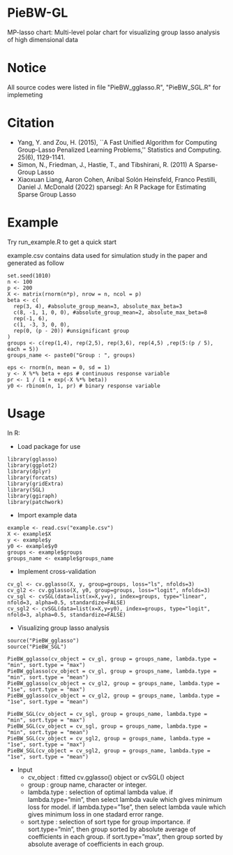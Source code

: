 # PieBW-GL
MP-lasso chart: Multi-level polar chart for visualizing group lasso analysis of high dimensional data

# Notice
All source codes were listed in file "PieBW_gglasso.R", "PieBW_SGL.R" for implemeting

# Citation
- Yang, Y. and Zou, H. (2015), ``A Fast Unified Algorithm for Computing Group-Lasso Penalized Learning Problems,'' Statistics and Computing. 25(6), 1129-1141.
- Simon, N., Friedman, J., Hastie, T., and Tibshirani, R. (2011) A Sparse-Group Lasso
- Xiaoxuan Liang, Aaron Cohen, Anibal Solón Heinsfeld, Franco Pestilli, Daniel J. McDonald (2022) sparsegl: An R Package for Estimating Sparse Group Lasso

# Example
Try run_example.R to get a quick start

example.csv contains data used for simulation study in the paper and generated as follow
```
set.seed(1010)
n <- 100
p <- 200
X <- matrix(rnorm(n*p), nrow = n, ncol = p)
beta <- c(
  rep(3, 4), #absolute_group_mean=3, absolute_max_beta=3
  c(8, -1, 1, 0, 0), #absolute_group_mean=2, absolute_max_beta=8
  rep(-1, 6), 
  c(1, -3, 3, 0, 0),
  rep(0, (p - 20)) #unsignificant group
)
groups <- c(rep(1,4), rep(2,5), rep(3,6), rep(4,5) ,rep(5:(p / 5), each = 5))
groups_name <- paste0("Group : ", groups)

eps <- rnorm(n, mean = 0, sd = 1)
y <- X %*% beta + eps # continuous response variable
pr <- 1 / (1 + exp(-X %*% beta))
y0 <- rbinom(n, 1, pr) # binary response variable
```
# Usage
In R:
- Load package for use
```
library(gglasso)
library(ggplot2)
library(dplyr)
library(forcats)
library(gridExtra)
library(SGL)
library(ggiraph)
library(patchwork)
```
- Import example data
```
example <- read.csv("example.csv")
X <- example$X
y <- example$y
y0 <- example$y0
groups <- example$groups
groups_name <- example$groups_name
```
- Implement cross-validation
```
cv_gl <- cv.gglasso(X, y, group=groups, loss="ls", nfolds=3)
cv_gl2 <- cv.gglasso(X, y0, group=groups, loss="logit", nfolds=3)
cv_sgl <- cvSGL(data=list(x=X,y=y), index=groups, type="linear", nfold=3, alpha=0.5, standardize=FALSE)
cv_sgl2 <- cvSGL(data=list(x=X,y=y0), index=groups, type="logit", nfold=3, alpha=0.5, standardize=FALSE)
```
- Visualizing group lasso analysis
```
source("PieBW_gglasso")
source("PieBW_SGL")

PieBW_gglasso(cv_object = cv_gl, group = groups_name, lambda.type = "min", sort.type = "max")
PieBW_gglasso(cv_object = cv_gl, group = groups_name, lambda.type = "min", sort.type = "mean")
PieBW_gglasso(cv_object = cv_gl2, group = groups_name, lambda.type = "1se", sort.type = "max")
PieBW_gglasso(cv_object = cv_gl2, group = groups_name, lambda.type = "1se", sort.type = "mean")

PieBW_SGL(cv_object = cv_sgl, group = groups_name, lambda.type = "min", sort.type = "max")
PieBW_SGL(cv_object = cv_sgl, group = groups_name, lambda.type = "min", sort.type = "mean")
PieBW_SGL(cv_object = cv_sgl2, group = groups_name, lambda.type = "1se", sort.type = "max")
PieBW_SGL(cv_object = cv_sgl2, group = groups_name, lambda.type = "1se", sort.type = "mean")
```
- Input
  + cv_object : fitted cv.gglasso() object or cvSGL() object
  + group : group name, character or integer.
  + lambda.type : selection of optimal lambda value. if lambda.type=”min”, then select 
                 lambda vaule which gives minimum loss for model. if lambda.type=”1se”, then select
                 lambda vaule which gives minimum loss in one stadard error range.
  + sort.type : selection of sort type for group importance. if sort.type=”min”, then group
               sorted by absolute average of coefficients in each group. if sort.type=”max”, then
               group sorted by absolute average of coefficients in each group.
